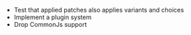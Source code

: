 - Test that applied patches also applies variants and choices
- Implement a plugin system
- Drop CommonJs support
